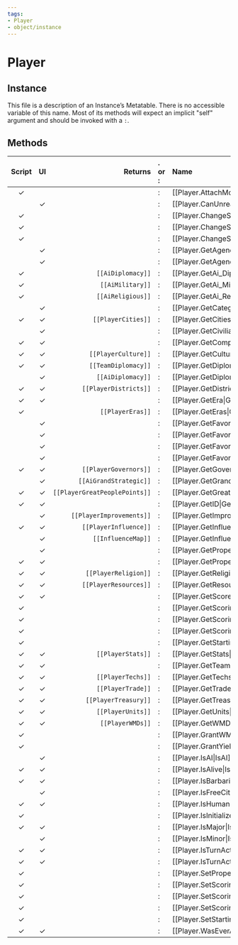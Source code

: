 ```yaml
---
tags:
- Player
- object/instance
---
```

# Player
## Instance
This file is a description of an Instance’s Metatable. There is no accessible variable of this name. Most of its methods will expect an implicit "self" argument and should be invoked with a `:`.

## Methods
| Script | UI  | Returns | . or : | Name | Arguments |
|:------:|:---:| -------:|:---- |:---- |:--------- |
|✓| ||:|[[Player.AttachModifierByID\|AttachModifierByID]]||
| |✓||:|[[Player.CanUnreadyTurn\|CanUnreadyTurn]]||
|✓| ||:|[[Player.ChangeScoringScenario1\|ChangeScoringScenario1]]||
|✓| ||:|[[Player.ChangeScoringScenario2\|ChangeScoringScenario2]]||
|✓| ||:|[[Player.ChangeScoringScenario3\|ChangeScoringScenario3]]||
| |✓||:|[[Player.GetAgendaTypes\|GetAgendaTypes]]||
| |✓||:|[[Player.GetAgendasAndVisibilities\|GetAgendasAndVisibilities]]||
|✓| |<code>[[AiDiplomacy]]<code/>|:|[[Player.GetAi_Diplomacy\|GetAi_Diplomacy]]||
|✓| |<code>[[AiMilitary]]<code/>|:|[[Player.GetAi_Military\|GetAi_Military]]||
|✓| |<code>[[AiReligious]]<code/>|:|[[Player.GetAi_Religion\|GetAi_Religion]]||
| |✓||:|[[Player.GetCategoryScore\|GetCategoryScore]]||
|✓|✓|<code>[[PlayerCities]]<code/>|:|[[Player.GetCities\|GetCities]]||
| |✓||:|[[Player.GetCivilianLoyalty\|GetCivilianLoyalty]]||
|✓|✓||:|[[Player.GetComponentID\|GetComponentID]]||
|✓|✓|<code>[[PlayerCulture]]<code/>|:|[[Player.GetCulture\|GetCulture]]||
|✓|✓|<code>[[TeamDiplomacy]]<code/>|:|[[Player.GetDiplomacy\|GetDiplomacy]]||
| |✓|<code>[[AiDiplomacy]]<code/>|:|[[Player.GetDiplomaticAI\|GetDiplomaticAI]]||
|✓|✓|<code>[[PlayerDistricts]]<code/>|:|[[Player.GetDistricts\|GetDistricts]]||
|✓|✓||:|[[Player.GetEra\|GetEra]]||
|✓| |<code>[[PlayerEras]]<code/>|:|[[Player.GetEras\|GetEras]]||
| |✓||:|[[Player.GetFavor\|GetFavor]]||
| |✓||:|[[Player.GetFavorEnteringCongress\|GetFavorEnteringCongress]]||
| |✓||:|[[Player.GetFavorPerTurn\|GetFavorPerTurn]]||
| |✓||:|[[Player.GetFavorPerTurnToolTip\|GetFavorPerTurnToolTip]]||
|✓|✓|<code>[[PlayerGovernors]]<code/>|:|[[Player.GetGovernors\|GetGovernors]]||
| |✓|<code>[[AiGrandStrategic]]<code/>|:|[[Player.GetGrandStrategicAI\|GetGrandStrategicAI]]||
|✓|✓|<code>[[PlayerGreatPeoplePoints]]<code/>|:|[[Player.GetGreatPeoplePoints\|GetGreatPeoplePoints]]||
|✓|✓||:|[[Player.GetID\|GetID]]||
| |✓|<code>[[PlayerImprovements]]<code/>|:|[[Player.GetImprovements\|GetImprovements]]||
|✓|✓|<code>[[PlayerInfluence]]<code/>|:|[[Player.GetInfluence\|GetInfluence]]||
| |✓|<code>[[InfluenceMap]]<code/>|:|[[Player.GetInfluenceMap\|GetInfluenceMap]]||
| |✓||:|[[Player.GetProperties\|GetProperties]]||
|✓|✓||:|[[Player.GetProperty\|GetProperty]]||
|✓|✓|<code>[[PlayerReligion]]<code/>|:|[[Player.GetReligion\|GetReligion]]||
|✓|✓|<code>[[PlayerResources]]<code/>|:|[[Player.GetResources\|GetResources]]||
|✓|✓||:|[[Player.GetScore\|GetScore]]||
|✓| ||:|[[Player.GetScoringScenario1\|GetScoringScenario1]]||
|✓| ||:|[[Player.GetScoringScenario2\|GetScoringScenario2]]||
|✓| ||:|[[Player.GetScoringScenario3\|GetScoringScenario3]]||
|✓| ||:|[[Player.GetStartingPlot\|GetStartingPlot]]||
|✓|✓|<code>[[PlayerStats]]<code/>|:|[[Player.GetStats\|GetStats]]||
|✓|✓||:|[[Player.GetTeam\|GetTeam]]||
|✓|✓|<code>[[PlayerTechs]]<code/>|:|[[Player.GetTechs\|GetTechs]]||
|✓|✓|<code>[[PlayerTrade]]<code/>|:|[[Player.GetTrade\|GetTrade]]||
|✓|✓|<code>[[PlayerTreasury]]<code/>|:|[[Player.GetTreasury\|GetTreasury]]||
|✓|✓|<code>[[PlayerUnits]]<code/>|:|[[Player.GetUnits\|GetUnits]]||
|✓|✓|<code>[[PlayerWMDs]]<code/>|:|[[Player.GetWMDs\|GetWMDs]]||
|✓| ||:|[[Player.GrantWMDs\|GrantWMDs]]||
|✓| ||:|[[Player.GrantYield\|GrantYield]]||
| |✓||:|[[Player.IsAI\|IsAI]]||
|✓|✓||:|[[Player.IsAlive\|IsAlive]]||
|✓|✓||:|[[Player.IsBarbarian\|IsBarbarian]]||
| |✓||:|[[Player.IsFreeCities\|IsFreeCities]]||
|✓|✓||:|[[Player.IsHuman\|IsHuman]]||
|✓| ||:|[[Player.IsInitialized\|IsInitialized]]||
|✓|✓||:|[[Player.IsMajor\|IsMajor]]||
| |✓||:|[[Player.IsMinor\|IsMinor]]||
|✓|✓||:|[[Player.IsTurnActive\|IsTurnActive]]||
|✓|✓||:|[[Player.IsTurnActiveComplete\|IsTurnActiveComplete]]||
|✓| ||:|[[Player.SetProperty\|SetProperty]]||
|✓| ||:|[[Player.SetScoringScenario1\|SetScoringScenario1]]||
|✓| ||:|[[Player.SetScoringScenario2\|SetScoringScenario2]]||
|✓| ||:|[[Player.SetScoringScenario3\|SetScoringScenario3]]||
|✓| ||:|[[Player.SetStartingPlot\|SetStartingPlot]]||
|✓|✓||:|[[Player.WasEverAlive\|WasEverAlive]]||
